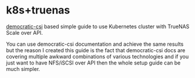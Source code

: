 # k8s+truenas
[democratic-csi](https://github.com/democratic-csi/democratic-csi) based simple guide to use Kubernetes cluster with TrueNAS Scale over API. 

You can use democratic-csi documentation and achieve the same results but the reason I created this guide is the fact that democratic-csi docs are covering multiple awkward combinations of various technologies and if you just want to have NFS/iSCSI over API then the whole setup guide can be much simpler.
